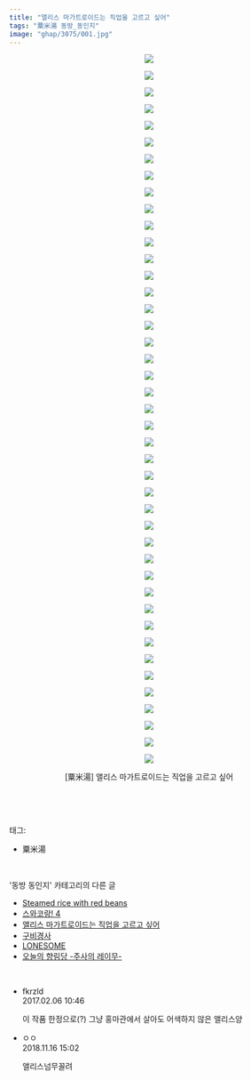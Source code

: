 ```yaml
---
title: "앨리스 마가트로이드는 직업을 고르고 싶어"
tags: "粟米湯 동방_동인지"
image: "ghap/3075/001.jpg"
---
```

<div class="article">
<p style="text-align: center; clear: none; float: none;"><img src="{{ site.nasurl }}/ghap/3075/001.jpg"/></p>
<p style="text-align: center; clear: none; float: none;"><img src="{{ site.nasurl }}/ghap/3075/002.jpg"/></p>
<p style="text-align: center; clear: none; float: none;"><img src="{{ site.nasurl }}/ghap/3075/003.jpg"/></p>
<p style="text-align: center; clear: none; float: none;"><img src="{{ site.nasurl }}/ghap/3075/004.jpg"/></p>
<p style="text-align: center; clear: none; float: none;"><img src="{{ site.nasurl }}/ghap/3075/005.jpg"/></p>
<p style="text-align: center; clear: none; float: none;"><img src="{{ site.nasurl }}/ghap/3075/006.jpg"/></p>
<p style="text-align: center; clear: none; float: none;"><img src="{{ site.nasurl }}/ghap/3075/007.jpg"/></p>
<p style="text-align: center; clear: none; float: none;"><img src="{{ site.nasurl }}/ghap/3075/008.jpg"/></p>
<p style="text-align: center; clear: none; float: none;"><img src="{{ site.nasurl }}/ghap/3075/009.jpg"/></p>
<p style="text-align: center; clear: none; float: none;"><img src="{{ site.nasurl }}/ghap/3075/010.jpg"/></p>
<p style="text-align: center; clear: none; float: none;"><img src="{{ site.nasurl }}/ghap/3075/011.jpg"/></p>
<p style="text-align: center; clear: none; float: none;"><img src="{{ site.nasurl }}/ghap/3075/012.jpg"/></p>
<p style="text-align: center; clear: none; float: none;"><img src="{{ site.nasurl }}/ghap/3075/013.jpg"/></p>
<p style="text-align: center; clear: none; float: none;"><img src="{{ site.nasurl }}/ghap/3075/014.jpg"/></p>
<p style="text-align: center; clear: none; float: none;"><img src="{{ site.nasurl }}/ghap/3075/015.jpg"/></p>
<p style="text-align: center; clear: none; float: none;"><img src="{{ site.nasurl }}/ghap/3075/016.jpg"/></p>
<p style="text-align: center; clear: none; float: none;"><img src="{{ site.nasurl }}/ghap/3075/017.jpg"/></p>
<p style="text-align: center; clear: none; float: none;"><img src="{{ site.nasurl }}/ghap/3075/018.jpg"/></p>
<p style="text-align: center; clear: none; float: none;"><img src="{{ site.nasurl }}/ghap/3075/019.jpg"/></p>
<p style="text-align: center; clear: none; float: none;"><img src="{{ site.nasurl }}/ghap/3075/020.jpg"/></p>
<p style="text-align: center; clear: none; float: none;"><img src="{{ site.nasurl }}/ghap/3075/021.jpg"/></p>
<p style="text-align: center; clear: none; float: none;"><img src="{{ site.nasurl }}/ghap/3075/022.jpg"/></p>
<p style="text-align: center; clear: none; float: none;"><img src="{{ site.nasurl }}/ghap/3075/023.jpg"/></p>
<p style="text-align: center; clear: none; float: none;"><img src="{{ site.nasurl }}/ghap/3075/024.jpg"/></p>
<p style="text-align: center; clear: none; float: none;"><img src="{{ site.nasurl }}/ghap/3075/025.jpg"/></p>
<p style="text-align: center; clear: none; float: none;"><img src="{{ site.nasurl }}/ghap/3075/026.jpg"/></p>
<p style="text-align: center; clear: none; float: none;"><img src="{{ site.nasurl }}/ghap/3075/027.jpg"/></p>
<p style="text-align: center; clear: none; float: none;"><img src="{{ site.nasurl }}/ghap/3075/028.jpg"/></p>
<p style="text-align: center; clear: none; float: none;"><img src="{{ site.nasurl }}/ghap/3075/029.jpg"/></p>
<p style="text-align: center; clear: none; float: none;"><img src="{{ site.nasurl }}/ghap/3075/030.jpg"/></p>
<p style="text-align: center; clear: none; float: none;"><img src="{{ site.nasurl }}/ghap/3075/031.jpg"/></p>
<p style="text-align: center; clear: none; float: none;"><img src="{{ site.nasurl }}/ghap/3075/032.jpg"/></p>
<p style="text-align: center; clear: none; float: none;"><img src="{{ site.nasurl }}/ghap/3075/033.jpg"/></p>
<p style="text-align: center; clear: none; float: none;"><img src="{{ site.nasurl }}/ghap/3075/034.jpg"/></p>
<p style="text-align: center; clear: none; float: none;"><img src="{{ site.nasurl }}/ghap/3075/035.jpg"/></p>
<p style="text-align: center; clear: none; float: none;"><img src="{{ site.nasurl }}/ghap/3075/036.jpg"/></p>
<p style="text-align: center; clear: none; float: none;"><img src="{{ site.nasurl }}/ghap/3075/037.jpg"/></p>
<p style="text-align: center; clear: none; float: none;"><img src="{{ site.nasurl }}/ghap/3075/038.jpg"/></p>
<p style="text-align: center; clear: none; float: none;"><img src="{{ site.nasurl }}/ghap/3075/039.jpg"/></p>
<p style="text-align: center; clear: none; float: none;"><img src="{{ site.nasurl }}/ghap/3075/040.jpg"/></p>
<p style="text-align: center; clear: none; float: none;"><img src="{{ site.nasurl }}/ghap/3075/041.jpg"/></p>
<p style="text-align: center; clear: none; float: none;"><img src="{{ site.nasurl }}/ghap/3075/042.jpg"/></p>
<p style="text-align: center; clear: none; float: none;"><img src="{{ site.nasurl }}/ghap/3075/043.jpg"/></p>
<p style="text-align: center; clear: none; float: none;">[粟米湯] 앨리스 마가트로이드는 직업을 고르고 싶어</p>
<p><br/></p>
</div><br/>
<div class="tagTrail">
<p>태그: </p>
<ul>
<li>粟米湯</li>
</ul>
</div><br/>
<div class="another">
<p>'동방 동인지' 카테고리의 다른 글</p>
<ul>
<li><a href="/2017-01-05-ghap_3077">Steamed rice with red beans</a></li>
<li><a href="/2017-01-05-ghap_3076">스와코랑! 4</a></li>
<li><a href="/2017-01-05-ghap_3075">앨리스 마가트로이드는 직업을 고르고 싶어</a></li>
<li><a href="/2017-01-05-ghap_3073">구비경사</a></li>
<li><a href="/2017-01-05-ghap_3072">LONESOME</a></li>
<li><a href="/2017-01-05-ghap_3071">오늘의 향림당 -주사의 레이무-</a></li>
</ul>
</div><br/>
<div class="cb_module cb_fluid">
<div class="cb_wrt cb_profile">
<div class="comment">
<ul>
<li class="cb_thumb_off" id="comment14908161">
<div class="cb_comment_area">
<div class="cb_info_area">
<div class="cb_section">
<span class="cb_nick_name">fkrzld</span>
</div>
<div class="cb_section">
<span class="cb_date">2017.02.06 10:46 </span>
</div>
</div>
<div class="cb_dsc_comment">
<p class="cb_dsc">
											이 작품 한정으로(?) 그냥 홍마관에서 살아도 어색하지 않은 앨리스양
										</p>
</div>
</div></li>
<li class="cb_thumb_off" id="comment15374006">
<div class="cb_comment_area">
<div class="cb_info_area">
<div class="cb_section">
<span class="cb_nick_name">ㅇㅇ</span>
</div>
<div class="cb_section">
<span class="cb_date">2018.11.16 15:02 </span>
</div>
</div>
<div class="cb_dsc_comment">
<p class="cb_dsc">
											앨리스넘무꼴려
										</p>
</div>
</div></li>
</ul>
</div>
</div><!-- commentList close -->
</div><br/>
